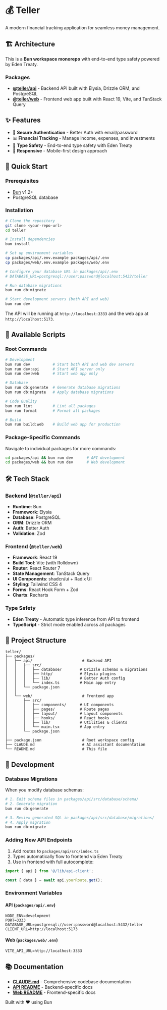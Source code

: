 # 💰 Teller

A modern financial tracking application for seamless money management.

## 🏗️ Architecture

This is a **Bun workspace monorepo** with end-to-end type safety powered by Eden Treaty.

### Packages

- **[@teller/api](packages/api)** - Backend API built with Elysia, Drizzle ORM, and PostgreSQL
- **[@teller/web](packages/web)** - Frontend web app built with React 19, Vite, and TanStack Query

## ✨ Features

- 🔐 **Secure Authentication** - Better Auth with email/password
- 📊 **Financial Tracking** - Manage income, expenses, and investments
- 🎯 **Type Safety** - End-to-end type safety with Eden Treaty
- 📱 **Responsive** - Mobile-first design approach

## 🚀 Quick Start

### Prerequisites

- [Bun](https://bun.sh) v1.2+
- PostgreSQL database

### Installation

```bash
# Clone the repository
git clone <your-repo-url>
cd teller

# Install dependencies
bun install

# Set up environment variables
cp packages/api/.env.example packages/api/.env
cp packages/web/.env.example packages/web/.env

# Configure your database URL in packages/api/.env
# DATABASE_URL=postgresql://user:password@localhost:5432/teller

# Run database migrations
bun run db:migrate

# Start development servers (both API and web)
bun run dev
```

The API will be running at `http://localhost:3333` and the web app at `http://localhost:5173`.

## 📜 Available Scripts

### Root Commands

```bash
# Development
bun run dev          # Start both API and web dev servers
bun run dev:api      # Start API server only
bun run dev:web      # Start web app only

# Database
bun run db:generate  # Generate database migrations
bun run db:migrate   # Apply database migrations

# Code Quality
bun run lint         # Lint all packages
bun run format       # Format all packages

# Build
bun run build:web    # Build web app for production
```

### Package-Specific Commands

Navigate to individual packages for more commands:

```bash
cd packages/api && bun run dev      # API development
cd packages/web && bun run dev      # Web development
```

## 🛠️ Tech Stack

### Backend (`@teller/api`)

- **Runtime**: Bun
- **Framework**: Elysia
- **Database**: PostgreSQL
- **ORM**: Drizzle ORM
- **Auth**: Better Auth
- **Validation**: Zod

### Frontend (`@teller/web`)

- **Framework**: React 19
- **Build Tool**: Vite (with Rolldown)
- **Router**: React Router 7
- **State Management**: TanStack Query
- **UI Components**: shadcn/ui + Radix UI
- **Styling**: Tailwind CSS 4
- **Forms**: React Hook Form + Zod
- **Charts**: Recharts

### Type Safety

- **Eden Treaty** - Automatic type inference from API to frontend
- **TypeScript** - Strict mode enabled across all packages

## 📁 Project Structure

```
teller/
├── packages/
│   ├── api/                      # Backend API
│   │   ├── src/
│   │   │   ├── database/        # Drizzle schemas & migrations
│   │   │   ├── http/            # Elysia plugins
│   │   │   ├── lib/             # Better Auth config
│   │   │   └── index.ts         # Main app entry
│   │   └── package.json
│   │
│   └── web/                      # Frontend app
│       ├── src/
│       │   ├── components/      # UI components
│       │   ├── pages/           # Route pages
│       │   ├── layout/          # Layout components
│       │   ├── hooks/           # React hooks
│       │   ├── lib/             # Utilities & clients
│       │   └── main.tsx         # App entry
│       └── package.json
│
├── package.json                  # Root workspace config
├── CLAUDE.md                     # AI assistant documentation
└── README.md                     # This file
```

## 🔧 Development

### Database Migrations

When you modify database schemas:

```bash
# 1. Edit schema files in packages/api/src/database/schema/
# 2. Generate migration
bun run db:generate

# 3. Review generated SQL in packages/api/src/database/migrations/
# 4. Apply migration
bun run db:migrate
```

### Adding New API Endpoints

1. Add routes to `packages/api/src/index.ts`
2. Types automatically flow to frontend via Eden Treaty
3. Use in frontend with full autocomplete:

```typescript
import { api } from '@/lib/api-client';

const { data } = await api.yourRoute.get();
```

### Environment Variables

#### API (`packages/api/.env`)

```env
NODE_ENV=development
PORT=3333
DATABASE_URL=postgresql://user:password@localhost:5432/teller
CLIENT_URL=http://localhost:5173
```

#### Web (`packages/web/.env`)

```env
VITE_API_URL=http://localhost:3333
```

## 📚 Documentation

- **[CLAUDE.md](CLAUDE.md)** - Comprehensive codebase documentation
- **[API README](packages/api/README.md)** - Backend-specific docs
- **[Web README](packages/web/README.md)** - Frontend-specific docs

Built with ❤️ using Bun
